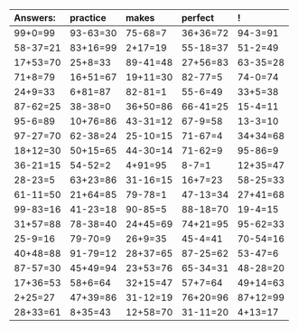 | Answers: | practice | makes | perfect | ! |
| :--- | :--- | :--- | :--- | :--- |
| 99+0=99 | 93-63=30 | 75-68=7 | 36+36=72 | 94-3=91 | 
| 58-37=21 | 83+16=99 | 2+17=19 | 55-18=37 | 51-2=49 | 
| 17+53=70 | 25+8=33 | 89-41=48 | 27+56=83 | 63-35=28 | 
| 71+8=79 | 16+51=67 | 19+11=30 | 82-77=5 | 74-0=74 | 
| 24+9=33 | 6+81=87 | 82-81=1 | 55-6=49 | 33+5=38 | 
| 87-62=25 | 38-38=0 | 36+50=86 | 66-41=25 | 15-4=11 | 
| 95-6=89 | 10+76=86 | 43-31=12 | 67-9=58 | 13-3=10 | 
| 97-27=70 | 62-38=24 | 25-10=15 | 71-67=4 | 34+34=68 | 
| 18+12=30 | 50+15=65 | 44-30=14 | 71-62=9 | 95-86=9 | 
| 36-21=15 | 54-52=2 | 4+91=95 | 8-7=1 | 12+35=47 | 
| 28-23=5 | 63+23=86 | 31-16=15 | 16+7=23 | 58-25=33 | 
| 61-11=50 | 21+64=85 | 79-78=1 | 47-13=34 | 27+41=68 | 
| 99-83=16 | 41-23=18 | 90-85=5 | 88-18=70 | 19-4=15 | 
| 31+57=88 | 78-38=40 | 24+45=69 | 74+21=95 | 95-62=33 | 
| 25-9=16 | 79-70=9 | 26+9=35 | 45-4=41 | 70-54=16 | 
| 40+48=88 | 91-79=12 | 28+37=65 | 87-25=62 | 53-47=6 | 
| 87-57=30 | 45+49=94 | 23+53=76 | 65-34=31 | 48-28=20 | 
| 17+36=53 | 58+6=64 | 32+15=47 | 57+7=64 | 49+14=63 | 
| 2+25=27 | 47+39=86 | 31-12=19 | 76+20=96 | 87+12=99 | 
| 28+33=61 | 8+35=43 | 12+58=70 | 31-11=20 | 4+13=17 | 
